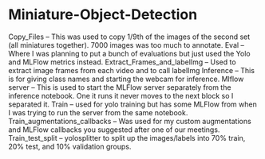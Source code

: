 # Miniature-Object-Detection

Copy_Files – This was used to copy 1/9th of the images of the second set (all miniatures together).  7000 images was too much to annotate.
Eval – Where I was planning to put a bunch of evaluations but just used the Yolo and MLFlow metrics instead.
Extract_Frames_and_labelImg – Used to extract image frames from each video and to call labelImg
Inference – This is for giving class names and starting the webcam for inference.
Mlflow server – This is used to start the MLFlow server separately from the inference notebook.  One it runs it never moves to the next block so I separated it.
Train – used for yolo training but has some MLFlow from when I was trying to run the server from the same notebook.
Train_augmentations_callbacks – Was used for my custom augmentations and MLFlow callbacks you suggested after one of our meetings.
Train_test_split – yolosplitter to split up the images/labels into 70% train, 20% test, and 10% validation groups.
